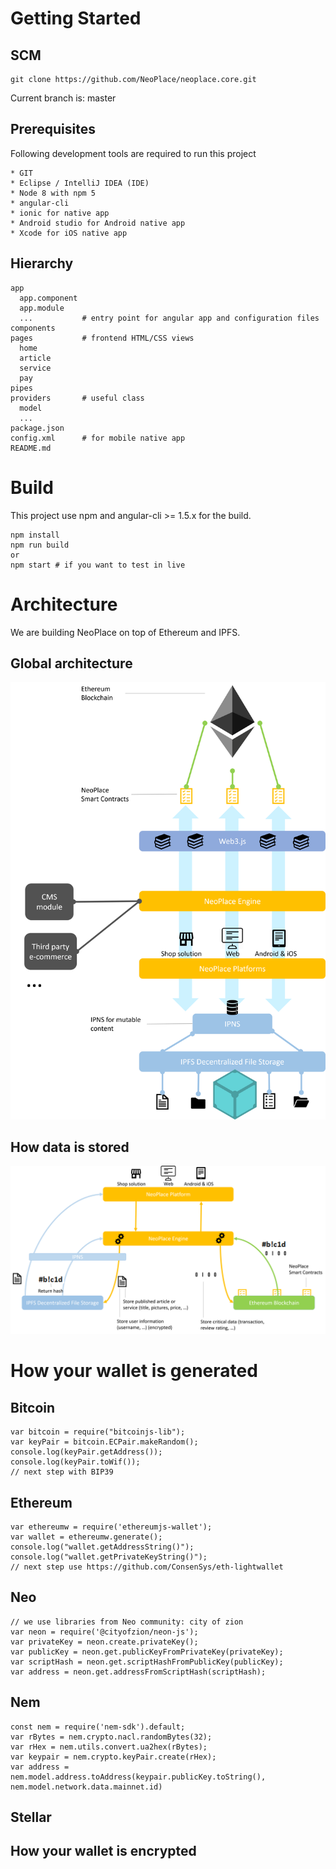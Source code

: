 # Getting Started
## SCM

```
git clone https://github.com/NeoPlace/neoplace.core.git
```
Current branch is: master

## Prerequisites
Following development tools are required to run this project

```
* GIT
* Eclipse / IntelliJ IDEA (IDE)
* Node 8 with npm 5
* angular-cli
* ionic for native app
* Android studio for Android native app
* Xcode for iOS native app
```

## Hierarchy
```
app
  app.component
  app.module
  ...           # entry point for angular app and configuration files
components
pages           # frontend HTML/CSS views
  home
  article
  service
  pay
pipes
providers       # useful class
  model
  ...
package.json
config.xml      # for mobile native app
README.md 
```

# Build

This project use npm and angular-cli >= 1.5.x for the build.
```
npm install
npm run build
or
npm start # if you want to test in live
```

# Architecture
We are building NeoPlace on top of Ethereum and IPFS.
## Global architecture

![alt text](./architecture.png)

## How data is stored

![alt text](./storage.png)

# How your wallet is generated
## Bitcoin
```
var bitcoin = require("bitcoinjs-lib");
var keyPair = bitcoin.ECPair.makeRandom();
console.log(keyPair.getAddress());
console.log(keyPair.toWif());
// next step with BIP39
```

## Ethereum
```
var ethereumw = require('ethereumjs-wallet');
var wallet = ethereumw.generate();
console.log("wallet.getAddressString()");
console.log("wallet.getPrivateKeyString()");
// next step use https://github.com/ConsenSys/eth-lightwallet
```
## Neo
```
// we use libraries from Neo community: city of zion
var neon = require('@cityofzion/neon-js');
var privateKey = neon.create.privateKey();
var publicKey = neon.get.publicKeyFromPrivateKey(privateKey);
var scriptHash = neon.get.scriptHashFromPublicKey(publicKey);
var address = neon.get.addressFromScriptHash(scriptHash);
```
## Nem
```
const nem = require('nem-sdk').default;
var rBytes = nem.crypto.nacl.randomBytes(32);
var rHex = nem.utils.convert.ua2hex(rBytes);
var keypair = nem.crypto.keyPair.create(rHex);
var address = nem.model.address.toAddress(keypair.publicKey.toString(),  nem.model.network.data.mainnet.id)
```

## Stellar

## How your wallet is encrypted
